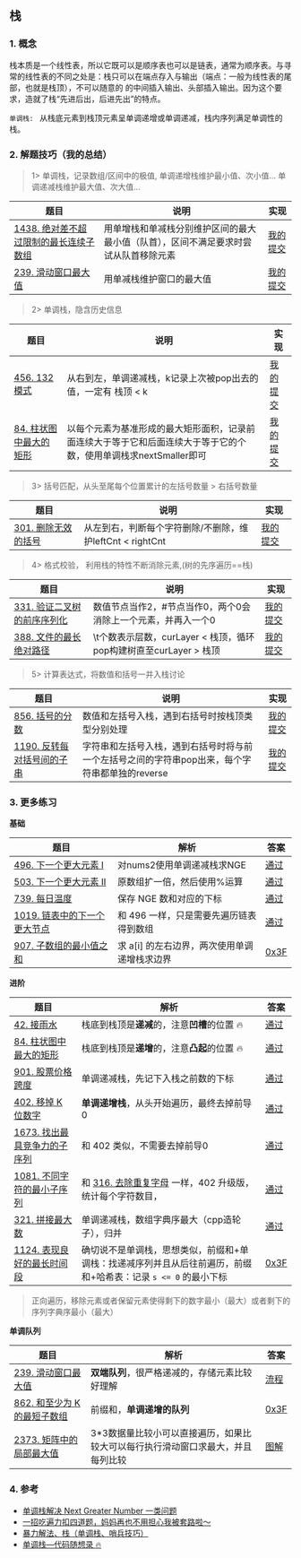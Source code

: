 ## 栈

### 1. 概念
栈本质是一个线性表，所以它既可以是顺序表也可以是链表，通常为顺序表。与寻常的线性表的不同之处是：栈只可以在端点存入与输出（端点：一般为线性表的尾部，也就是栈顶），不可以随意的
的中间插入输出、头部插入输出。因为这个要求，造就了栈“先进后出，后进先出”的特点。    

`单调栈: ` 从栈底元素到栈顶元素呈单调递增或单调递减，栈内序列满足单调性的栈。

### 2. 解题技巧（我的总结）

> 1> 单调栈，记录数组/区间中的极值, 单调递增栈维护最小值、次小值... 单调递减栈维护最大值、次大值...
> 
| 题目                                                                            | 说明                                         | 实现                                                                            |
|-------------------------------------------------------------------------------|--------------------------------------------|-------------------------------------------------------------------------------|
| [1438. 绝对差不超过限制的最长连续子数组](https://leetcode.cn/problems/longest-continuous-subarray-with-absolute-diff-less-than-or-equal-to-limit/description/) | 用单增栈和单减栈分别维护区间的最大最小值（队首），区间不满足要求时尝试从队首移除元素 | [我的提交](https://leetcode.cn/problems/longest-continuous-subarray-with-absolute-diff-less-than-or-equal-to-limit/submissions/480918945/) |
| [239. 滑动窗口最大值](https://leetcode.cn/problems/sliding-window-maximum/description/) | 用单减栈维护窗口的最大值            | [我的提交](https://leetcode.cn/problems/sliding-window-maximum/submissions/480967154/) |

> 2> 单调栈，隐含历史信息
>
| 题目                                                                          | 说明                                                             | 实现                                                                            |
|-----------------------------------------------------------------------------|----------------------------------------------------------------|-------------------------------------------------------------------------------|
| [456. 132 模式](https://leetcode.cn/problems/132-pattern/) | 从右到左，单调递减栈，k记录上次被pop出去的值，一定有 栈顶 < k                            | [我的提交](https://leetcode.cn/problems/132-pattern/submissions/470350335/) |
| [84. 柱状图中最大的矩形](https://leetcode.cn/problems/largest-rectangle-in-histogram/description/) | 以每个元素为基准形成的最大矩形面积，记录前面连续大于等于它和后面连续大于等于它的个数，使用单调栈求nextSmaller即可 | [我的提交](https://leetcode.cn/problems/largest-rectangle-in-histogram/submissions/485671889/) |

> 3> 括号匹配，从头至尾每个位置累计的左括号数量 > 右括号数量
>
| 题目                                                                         | 说明                                     | 实现                                                                           |
|----------------------------------------------------------------------------|----------------------------------------|------------------------------------------------------------------------------|
| [301. 删除无效的括号](https://leetcode.cn/problems/remove-invalid-parentheses/description/) | 从左到右，判断每个字符删除/不删除，维护leftCnt < rightCnt | [我的提交](https://leetcode.cn/problems/remove-invalid-parentheses/submissions/487992077/) |

> 4> 格式校验， 利用栈的特性不断消除元素,(树的先序遍历==栈)
>
| 题目                                                                        | 说明                                              | 实现                                                                           |
|---------------------------------------------------------------------------|-------------------------------------------------|------------------------------------------------------------------------------|
| [331. 验证二叉树的前序序列化](https://leetcode.cn/problems/verify-preorder-serialization-of-a-binary-tree/description/) | 数值节点当作2，#节点当作0，两个0会消除上一个元素，并再入一个0               | [我的提交](https://leetcode.cn/problems/verify-preorder-serialization-of-a-binary-tree/submissions/488584791/) |
| [388. 文件的最长绝对路径](https://leetcode.cn/problems/longest-absolute-file-path/description/) | \t个数表示层数，curLayer  < 栈顶，循环pop构建树直至curLayer > 栈顶 | [我的提交](https://leetcode.cn/problems/longest-absolute-file-path/submissions/488677676/) |

> 5> 计算表达式，将数值和括号一并入栈讨论
>
| 题目                                                                        | 说明                                                   | 实现                                                                           |
|---------------------------------------------------------------------------|------------------------------------------------------|------------------------------------------------------------------------------|
| [856. 括号的分数](https://leetcode.cn/problems/score-of-parentheses/description/) | 数值和左括号入栈，遇到右括号时按栈顶类型分别处理                             | [我的提交](https://leetcode.cn/problems/score-of-parentheses/submissions/490988393/) |
| [1190. 反转每对括号间的子串](https://leetcode.cn/problems/reverse-substrings-between-each-pair-of-parentheses/description/) | 字符串和左括号入栈，遇到右括号时将与前一个左括号之间的字符串pop出来，每个字符串都单独的reverse | [我的提交](https://leetcode.cn/problems/reverse-substrings-between-each-pair-of-parentheses/submissions/492379575/) |

### 3. 更多练习

**基础**

| 题目                                                         | 解析                                          | 答案                                                         |
| ------------------------------------------------------------ | --------------------------------------------- | ------------------------------------------------------------ |
| [496. 下一个更大元素 I](https://leetcode.cn/problems/next-greater-element-i/) | 对nums2使用单调递减栈求NGE                    | [通过](https://leetcode.cn/submissions/detail/373213692/)    |
| [503. 下一个更大元素 II](https://leetcode.cn/problems/next-greater-element-ii/) | 原数组扩一倍，然后使用%运算                   | [通过](https://leetcode.cn/submissions/detail/373216518/)    |
| [739. 每日温度](https://leetcode.cn/problems/daily-temperatures/) | 保存 NGE 数和对应的下标                       | [通过](https://leetcode.cn/submissions/detail/373218830/)    |
| [1019. 链表中的下一个更大节点](https://leetcode.cn/problems/next-greater-node-in-linked-list/) | 和 496 一样，只是需要先遍历链表得到数组       | [通过](https://leetcode.cn/submissions/detail/373495090/)    |
| [907. 子数组的最小值之和](https://leetcode.cn/problems/sum-of-subarray-minimums/) | 求 a\[i] 的左右边界，两次使用单调递增栈求边界 | [0x3F](https://leetcode.cn/problems/sum-of-subarray-minimums/solution/gong-xian-fa-dan-diao-zhan-san-chong-shi-gxa5/) |



**进阶**

| 题目                                                         | 解析                                                         | 答案                                                         |
| ------------------------------------------------------------ | ------------------------------------------------------------ | ------------------------------------------------------------ |
| [42. 接雨水](https://leetcode.cn/problems/trapping-rain-water/) | 栈底到栈顶是**递减**的，注意**凹槽**的位置 :fire:            | [通过](https://leetcode.cn/submissions/detail/419904258/)    |
| [84. 柱状图中最大的矩形](https://leetcode.cn/problems/largest-rectangle-in-histogram/) | 栈底到栈顶是**递增**的，注意**凸起**的位置 :fire:            | [通过](https://leetcode.cn/submissions/detail/373561577/)    |
| [901. 股票价格跨度](https://leetcode.cn/problems/online-stock-span/) | 单调递减栈，先记下入栈之前数的下标                           | [通过](https://leetcode.cn/submissions/detail/375280534/)    |
| [402. 移掉 K 位数字](https://leetcode.cn/problems/remove-k-digits/) | **单调递增栈**，从头开始遍历，最终去掉前导0                  | [通过](https://leetcode.cn/submissions/detail/373237985/)    |
| [1673. 找出最具竞争力的子序列](https://leetcode.cn/problems/find-the-most-competitive-subsequence/) | 和 402 类似，不需要去掉前导0                                 | [通过](https://leetcode.cn/submissions/detail/373248009/)    |
| [1081. 不同字符的最小子序列](https://leetcode.cn/problems/smallest-subsequence-of-distinct-characters/) | 和 [316. 去除重复字母](https://leetcode.cn/problems/remove-duplicate-letters/) 一样，402 升级版，统计每个字符数目， | [通过](https://leetcode.cn/submissions/detail/373260316/)    |
| [321. 拼接最大数](https://leetcode.cn/problems/create-maximum-number/) | 单调递减栈，数组字典序最大（cpp造轮子），归并                | [通过](https://leetcode.cn/submissions/detail/373517666/)    |
| [1124. 表现良好的最长时间段](https://leetcode.cn/problems/longest-well-performing-interval/) | 确切说不是单调栈，思想类似，前缀和+单调栈：找递减序列并且从后往前遍历，前缀和+哈希表：记录 `s <= 0` 的最小下标 | [0x3F](https://leetcode.cn/problems/longest-well-performing-interval/solution/liang-chong-zuo-fa-liang-zhang-tu-miao-d-hysl/) |

> 正向遍历，移除元素或者保留元素使得剩下的数字最小（最大）或者剩下的序列字典序最小（最大）



**单调队列**

| 题目                                                         | 解析                                                         | 答案                                                         |
| ------------------------------------------------------------ | ------------------------------------------------------------ | ------------------------------------------------------------ |
| [239. 滑动窗口最大值](https://leetcode.cn/problems/sliding-window-maximum/) | **双端队列**，很严格递减的，存储元素比较好理解               | [流程](https://leetcode.cn/problems/sliding-window-maximum/solution/shuang-xiang-dui-lie-jie-jue-hua-dong-chuang-kou-2/) |
| [862. 和至少为 K 的最短子数组](https://leetcode.cn/problems/shortest-subarray-with-sum-at-least-k/) | 前缀和，**单调递增的队列**                                   | [0x3F](https://leetcode.cn/problems/shortest-subarray-with-sum-at-least-k/solution/liang-zhang-tu-miao-dong-dan-diao-dui-li-9fvh/) |
| [2373. 矩阵中的局部最大值](https://leetcode.cn/problems/largest-local-values-in-a-matrix/) | 3*3数据量比较小可以直接遍历，如果比较大可以每行执行滑动窗口求最大，并且每列比较 | [图解](https://leetcode.cn/problems/largest-local-values-in-a-matrix/solution/javapythonmei-ju-mo-ni-dan-diao-dui-lie-fm0pn/) |



### 4. 参考
- [单调栈解决 Next Greater Number 一类问题](https://leetcode.cn/problems/next-greater-element-i/solution/dan-diao-zhan-jie-jue-next-greater-number-yi-lei-w/)
- [一招吃遍力扣四道题，妈妈再也不用担心我被套路啦～](https://leetcode.cn/problems/remove-k-digits/solution/yi-zhao-chi-bian-li-kou-si-dao-ti-ma-ma-zai-ye-b-5/)
- [暴力解法、栈（单调栈、哨兵技巧）](https://leetcode.cn/problems/largest-rectangle-in-histogram/solution/bao-li-jie-fa-zhan-by-liweiwei1419/)
- [单调栈—代码随想录 :fire:](https://programmercarl.com/0739.%E6%AF%8F%E6%97%A5%E6%B8%A9%E5%BA%A6.html#%E6%80%9D%E8%B7%AF)